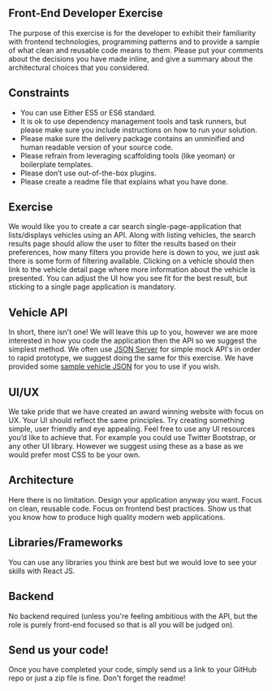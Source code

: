 ## Front-End Developer Exercise

The purpose of this exercise is for the developer to exhibit their familiarity with frontend technologies,
programming patterns and to provide a sample of what clean and reusable code means to them. Please put your comments about the decisions you have made inline, and give a summary about the architectural choices that you considered.

## Constraints

* You can use Either ES5 or ES6 standard.
* It is ok to use dependency management tools and task runners, but please make sure you include
instructions on how to run your solution.
* Please make sure the delivery package contains an unminified and human readable version of
your source code.
* Please refrain from leveraging scaffolding tools (like yeoman) or boilerplate templates.
* Please don’t use out-of-the-box plugins.
* Please create a readme file that explains what you have done.

## Exercise

We would like you to create a car search single-page-application that lists/displays vehicles using an API. Along with listing vehicles, the search results page should allow the user to filter the results based on their preferences, how many filters you provide here is down to you, we just ask there is some form of filtering available. Clicking on a vehicle should then link to the vehicle detail page where more information about the vehicle is presented. You can adjust the UI how you see fit for the best result, but sticking to a single page application is mandatory.

## Vehicle API

In short, there isn't one! We will leave this up to you, however we are more interested in how you code the application then the API so we suggest the simplest method. We often use [JSON Server](https://github.com/typicode/json-server) for simple mock API's in order to rapid prototype, we suggest doing the same for this exercise. We have provided some [sample vehicle JSON](https://github.com/robheritage/carshop-dev-test/blob/master/db.json) for you to use if you wish.

## UI/UX

We take pride that we have created an award winning website with focus on UX. Your UI should reflect the same principles. Try creating something simple, user friendly and eye appealing. Feel free to use any UI resources you’d like to achieve that. For example you could use Twitter Bootstrap, or any other UI library. However we suggest using these as a base as we would prefer most CSS to be your own.

## Architecture

Here there is no limitation. Design your application anyway you want. Focus on clean, reusable code. Focus on frontend best practices. Show us that you know how to produce high quality modern web applications.

## Libraries/Frameworks

You can use any libraries you think are best but we would love to see your skills with React JS.

## Backend

No backend required (unless you're feeling ambitious with the API, but the role is purely front-end focused so that is all you will be judged on).

## Send us your code!

Once you have completed your code, simply send us a link to your GitHub repo or just a zip file is fine. Don't forget the readme!
